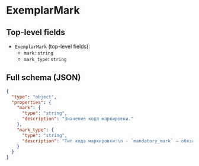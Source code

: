 # ExemplarMark

## Top-level fields
- `ExemplarMark` (top-level fields):
  - `mark`: `string`
  - `mark_type`: `string`

## Full schema (JSON)
```json
{
  "type": "object",
  "properties": {
    "mark": {
      "type": "string",
      "description": "Значение кода маркировки."
    },
    "mark_type": {
      "type": "string",
      "description": "Тип кода маркировки:\n - `mandatory_mark` — обязательная маркировка «Честный ЗНАК»;\n - `jw_uin` — уникальный идентификационный номер (УИН) ювелирного изделия.\n"
    }
  }
}
```
